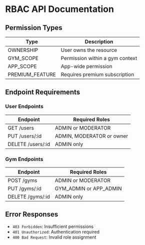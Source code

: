 # RBAC API Documentation

## Permission Types

| Type            | Description                     |
| --------------- | ------------------------------- |
| OWNERSHIP       | User owns the resource          |
| GYM_SCOPE       | Permission within a gym context |
| APP_SCOPE       | App-wide permission             |
| PREMIUM_FEATURE | Requires premium subscription   |

## Endpoint Requirements

### User Endpoints

| Endpoint          | Required Roles            |
| ----------------- | ------------------------- |
| GET /users        | ADMIN or MODERATOR        |
| PUT /users/:id    | ADMIN, MODERATOR or owner |
| DELETE /users/:id | ADMIN only                |

### Gym Endpoints

| Endpoint         | Required Roles         |
| ---------------- | ---------------------- |
| POST /gyms       | ADMIN or MODERATOR     |
| PUT /gyms/:id    | GYM_ADMIN or APP_ADMIN |
| DELETE /gyms/:id | ADMIN only             |

## Error Responses

- `403 Forbidden`: Insufficient permissions
- `401 Unauthorized`: Authentication required
- `400 Bad Request`: Invalid role assignment
